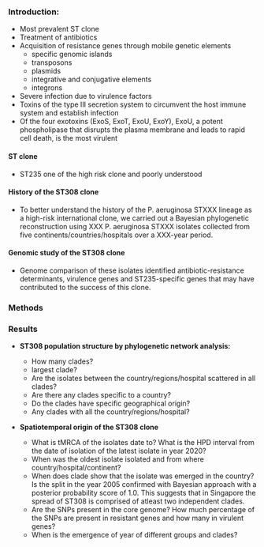 ### Introduction:
* Most prevalent ST clone
* Treatment of antibiotics
* Acquisition of resistance genes through mobile genetic elements
    - specific genomic islands 
    - transposons
    - plasmids
    - integrative and conjugative elements
    - integrons
* Severe infection due to virulence factors
* Toxins of the type III secretion system to circumvent the host immune system and establish infection
* Of the four exotoxins (ExoS, ExoT, ExoU, ExoY), ExoU, a potent phospholipase that disrupts the plasma membrane and leads to rapid cell death, is the most virulent 

#### ST clone

* ST235 one of the high risk clone and poorly understood

#### History of the ST308 clone

* To better understand the history of the P. aeruginosa STXXX lineage as a high-risk international clone, we carried out a Bayesian phylogenetic reconstruction using XXX P. aeruginosa STXXX isolates collected from five continents/countries/hospitals over a XXX-year period.

#### Genomic study of the ST308 clone

* Genome comparison of these isolates identified antibiotic-resistance determinants, virulence genes and ST235-specific genes that may have contributed to the success of this clone.

### Methods

### Results

* **ST308 population structure by phylogenetic network analysis:** 
    - How many clades?
    - largest clade? 
    - Are the isolates between the country/regions/hospital scattered in all clades?
    - Are there any clades specific to a country? 
    - Do the clades have specific geographical origin? 
    - Any clades with all the country/regions/hospital?
    
* **Spatiotemporal origin of the ST308 clone**
    - What is tMRCA of the isolates date to? What is the HPD interval from the date of isolation of the latest isolate in year 2020?
    - When was the oldest isolate isolated and from where country/hospital/continent?
    - When does clade show that the isolate was emerged in the country? Is the split in the year 2005 confirmed with Bayesian approach with a posterior probability score of 1.0. This suggests that in Singapore the spread of ST308 is comprised of atleast two independent clades.
    - Are the SNPs present in the core genome? How much percentage of the SNPs are present in resistant genes and how many in virulent genes?
    - When is the emergence of year of different groups and clades?
    
